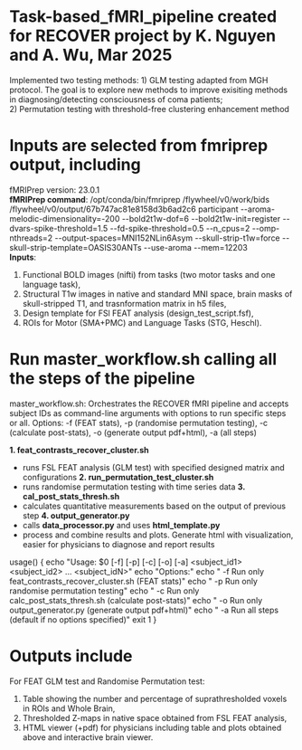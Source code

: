 # Task-based_fMRI_pipeline created for RECOVER project by K. Nguyen and A. Wu, Mar 2025
Implemented two testing methods: 1) GLM testing adapted from MGH protocol. The goal is to explore new methods to improve exisiting methods in diagnosing/detecting consciousness of coma patients; <br> 
2) Permutation testing with threshold-free clustering enhancement method

# Inputs are selected from fmriprep output, including 
fMRIPrep version: 23.0.1 <br>
__fMRIPrep command__: /opt/conda/bin/fmriprep /flywheel/v0/work/bids /flywheel/v0/output/67b747ac81e8158d3b6ad2c6 participant --aroma-melodic-dimensionality=-200 --bold2t1w-dof=6 --bold2t1w-init=register --dvars-spike-threshold=1.5 --fd-spike-threshold=0.5 --n_cpus=2 --omp-nthreads=2 --output-spaces=MNI152NLin6Asym --skull-strip-t1w=force --skull-strip-template=OASIS30ANTs --use-aroma --mem=12203 <br>
__Inputs__:
1) Functional BOLD images (nifti) from tasks (two motor tasks and one language task), 
2) Structural T1w images in native and standard MNI space, brain masks of skull-stripped T1, and trasnformation matrix in h5 files, 
3) Design template for FSl FEAT analysis (design_test_script.fsf),
4) ROIs for Motor (SMA+PMC) and Language Tasks (STG, Heschl).

# Run master_workflow.sh calling all the steps of the pipeline 
master_workflow.sh: Orchestrates the RECOVER fMRI pipeline and accepts subject IDs as command-line arguments with options to run specific steps or all.
 Options: -f (FEAT stats), -p (randomise permutation testing), -c (calculate post-stats), -o (generate output pdf+html), -a (all steps)

__1. feat_contrasts_recover_cluster.sh__
- runs FSL FEAT analysis (GLM test) with specified designed matrix and configurations
__2. run_permutation_test_cluster.sh__
- runs randomise permutation testing with time series data
__3. cal_post_stats_thresh.sh__
- calculates quantitative measurements based on the output of previous step
__4. output_generator.py__
- calls __data_processor.py__ and uses __html_template.py__
- process and combine results and plots. Generate html with visualization, easier for physicians to diagnose and report results

usage() {
    echo "Usage: $0 [-f] [-p] [-c] [-o] [-a] <subject_id1> <subject_id2> ... <subject_idN>"
    echo "Options:"
    echo "  -f    Run only feat_contrasts_recover_cluster.sh (FEAT stats)"
    echo "  -p    Run only randomise permutation testing"
    echo "  -c    Run only calc_post_stats_thresh.sh (calculate post-stats)"
    echo "  -o    Run only output_generator.py (generate output pdf+html)"
    echo "  -a    Run all steps (default if no options specified)"
    exit 1
}
# Outputs include 
For FEAT GLM test and Randomise Permutation test:
1) Table showing the number and percentage of suprathresholded voxels in ROIs and Whole Brain,
2) Thresholded Z-maps in native space obtained from FSL FEAT analysis, 
3) HTML viewer (+pdf) for physicians including table and plots obtained above and interactive brain viewer. 


